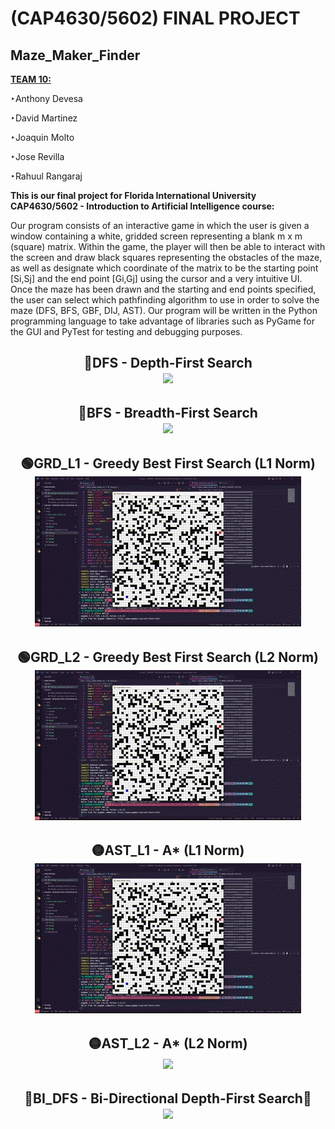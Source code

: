 # (CAP4630/5602) FINAL PROJECT
## Maze_Maker_Finder 

<b><ins>TEAM 10:</ins></b>

‣Anthony Devesa

‣David Martinez

‣Joaquin Molto

‣Jose Revilla

‣Rahuul Rangaraj

<b>This is our final project for Florida International University CAP4630/5602 - Introduction to Artificial Intelligence course:</b> 

Our program consists of an interactive game in which the user is given a window containing a white, gridded screen representing a blank m x m (square) matrix. Within the game, the player will then be able to interact with the screen and draw black squares representing the obstacles of the maze, as well as designate which coordinate of the matrix to be the starting point [Si,Sj] and the end point [Gi,Gj] using the cursor and a very intuitive UI. Once the maze has been drawn and the starting and end points specified, the user can select which pathfinding algorithm to use in order to solve the maze (DFS, BFS, GBF, DIJ, AST). Our program will be written in the Python programming language to take advantage of libraries such as PyGame for the GUI and PyTest for testing and debugging purposes.

<h2 align="center">
  <b> 🔴DFS - Depth-First Search </b>
  <br/>
  <img src="https://github.com/FIUPanther-JMolto98/Maze_Maker_Finder/blob/master/MMS%20-%20DFS.gif"/>
</h2>

<h2 align="center">
  <b> 🔵BFS - Breadth-First Search </b>
  <br/>
  <img src="https://github.com/FIUPanther-JMolto98/Maze_Maker_Finder/blob/master/MMS%20-%20BFS.gif"/>
</h2>

<h2 align="center">
  <b> 🟢GRD_L1 - Greedy Best First Search (L1 Norm) </b>
  <br/>
  <img src="https://github.com/FIUPanther-JMolto98/Maze_Maker_Finder/blob/master/MMS%20-%20GRD_L1.gif"/>
</h2>

<h2 align="center">
  <b> 🟢GRD_L2 - Greedy Best First Search (L2 Norm) </b>
  <br/>
  <img src="https://github.com/FIUPanther-JMolto98/Maze_Maker_Finder/blob/master/MMS%20-%20GRD_L2.gif"/>
</h2>

<h2 align="center">
  <b> 🟡AST_L1 - A* (L1 Norm) </b>
  <br/>
  <img src="https://github.com/FIUPanther-JMolto98/Maze_Maker_Finder/blob/master/MMS%20-%20AST_L1.gif"/>
</h2>

<h2 align="center">
  <b> 🟡AST_L2 - A* (L2 Norm) </b>
  <br/>
  <img src="https://github.com/FIUPanther-JMolto98/Maze_Maker_Finder/blob/master/MMS%20-%20AST_L2.gif"/>
</h2>

<h2 align="center">
  <b> 🔴BI_DFS - Bi-Directional Depth-First Search🔵 </b>
  <br/>
  <img src="https://github.com/FIUPanther-JMolto98/Maze_Maker_Finder/blob/master/MMS%20-%20BI_DFS.gif"/>
</h2>
